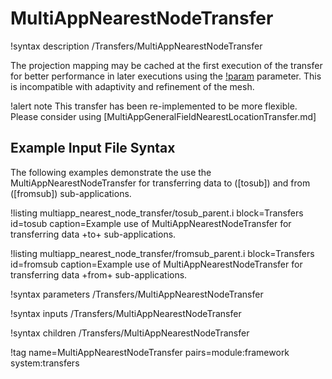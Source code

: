 # MultiAppNearestNodeTransfer

!syntax description /Transfers/MultiAppNearestNodeTransfer

The projection mapping may be cached at the first execution of the transfer for better performance in later executions using the [!param](/Transfers/MultiAppNearestNodeTransfer/fixed_meshes) parameter. This is incompatible with adaptivity and refinement of the mesh.

!alert note
This transfer has been re-implemented to be more flexible. Please consider using [MultiAppGeneralFieldNearestLocationTransfer.md]

## Example Input File Syntax

The following examples demonstrate the use the MultiAppNearestNodeTransfer for transferring data
to ([tosub]) and from ([fromsub]) sub-applications.

!listing multiapp_nearest_node_transfer/tosub_parent.i block=Transfers id=tosub caption=Example use of MultiAppNearestNodeTransfer for transferring data +to+ sub-applications.

!listing multiapp_nearest_node_transfer/fromsub_parent.i block=Transfers id=fromsub caption=Example use of MultiAppNearestNodeTransfer for transferring data +from+ sub-applications.

!syntax parameters /Transfers/MultiAppNearestNodeTransfer

!syntax inputs /Transfers/MultiAppNearestNodeTransfer

!syntax children /Transfers/MultiAppNearestNodeTransfer

!tag name=MultiAppNearestNodeTransfer pairs=module:framework system:transfers
